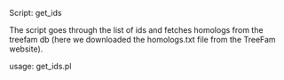 

Script: get_ids

The script goes through the list of ids and fetches homologs from the treefam db (here we downloaded the homologs.txt file from the TreeFam website).

usage: get_ids.pl


